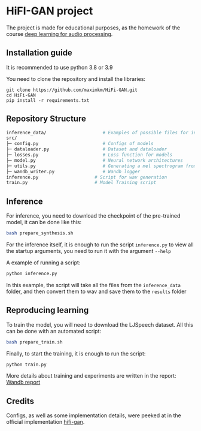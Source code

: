 # HiFI-GAN project
The project is made for educational purposes, as the homework of the course [deep learning for audio processing](https://github.com/markovka17/dla).

## Installation guide
It is recommended to use python 3.8 or 3.9

You need to clone the repository and install the libraries:
```shell
git clone https://github.com/maximkm/HiFi-GAN.git
cd HiFi-GAN
pip install -r requirements.txt
```

## Repository Structure

```bash
inference_data/                     # Examples of possible files for inference
src/
├─ config.py                        # Configs of models
├─ dataloader.py                    # Dataset and dataloader
├─ losses.py                        # Loss function for models
├─ model.py                         # Neural network architectures
├─ utils.py                         # Generating a mel spectrogram from audio
├─ wandb_writer.py                  # Wandb logger
inference.py                     # Script for wav generation
train.py                         # Model Training script
```

## Inference

For inference, you need to download the checkpoint of the pre-trained model, it can be done like this:

```bash
bash prepare_synthesis.sh
```

For the inference itself, it is enough to run the script `inference.py` to view all the startup arguments, you need to run it with the argument `--help`

A example of running a script:

```bash
python inference.py
```

In this example, the script will take all the files from the `inference_data` folder, and then convert them to wav and save them to the `results` folder

## Reproducing learning

To train the model, you will need to download the LJSpeech dataset. All this can be done with an automated script:

```bash
bash prepare_train.sh
```

Finally, to start the training, it is enough to run the script:

```bash
python train.py
```

More details about training and experiments are written in the report: [Wandb report](https://wandb.ai/maximkm/HiFi-GAN/reports/-HiFi-GAN--VmlldzozMTk3MDI1)

## Credits

Configs, as well as some implementation details, were peeked at in the official implementation [hifi-gan](https://github.com/jik876/hifi-gan).
